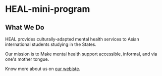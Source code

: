 # HEAL-mini-program

## What We Do

HEAL provides culturally-adapted mental health services to Asian international students studying in the States.  

Our mission is to Make mental health support accessible, informal, and via one's mother tongue.  

Know more about us on [our webiste](https://www.healwithus.net/).

